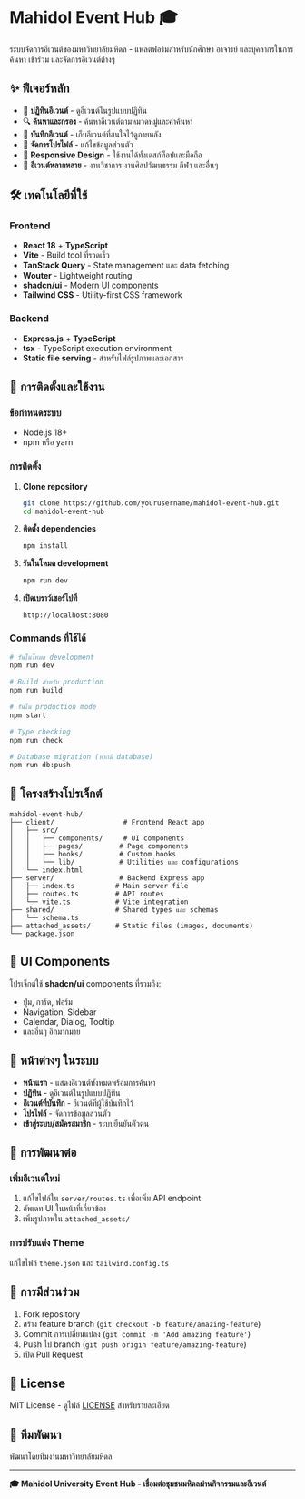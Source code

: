 # Mahidol Event Hub 🎓

ระบบจัดการอีเวนต์ของมหาวิทยาลัยมหิดล - แพลตฟอร์มสำหรับนักศึกษา อาจารย์ และบุคลากรในการค้นหา เข้าร่วม และจัดการอีเวนต์ต่างๆ

## ✨ ฟีเจอร์หลัก

- 📅 **ปฏิทินอีเวนต์** - ดูอีเวนต์ในรูปแบบปฏิทิน
- 🔍 **ค้นหาและกรอง** - ค้นหาอีเวนต์ตามหมวดหมู่และคำค้นหา
- 💾 **บันทึกอีเวนต์** - เก็บอีเวนต์ที่สนใจไว้ดูภายหลัง
- 👤 **จัดการโปรไฟล์** - แก้ไขข้อมูลส่วนตัว
- 📱 **Responsive Design** - ใช้งานได้ทั้งเดสก์ท็อปและมือถือ
- 🎯 **อีเวนต์หลากหลาย** - งานวิชาการ งานศิลปวัฒนธรรม กีฬา และอื่นๆ

## 🛠️ เทคโนโลยีที่ใช้

### Frontend
- **React 18** + **TypeScript**
- **Vite** - Build tool ที่รวดเร็ว
- **TanStack Query** - State management และ data fetching
- **Wouter** - Lightweight routing
- **shadcn/ui** - Modern UI components
- **Tailwind CSS** - Utility-first CSS framework

### Backend
- **Express.js** + **TypeScript**
- **tsx** - TypeScript execution environment
- **Static file serving** - สำหรับไฟล์รูปภาพและเอกสาร

## 🚀 การติดตั้งและใช้งาน

### ข้อกำหนดระบบ
- Node.js 18+ 
- npm หรือ yarn

### การติดตั้ง

1. **Clone repository**
   ```bash
   git clone https://github.com/yourusername/mahidol-event-hub.git
   cd mahidol-event-hub
   ```

2. **ติดตั้ง dependencies**
   ```bash
   npm install
   ```

3. **รันในโหมด development**
   ```bash
   npm run dev
   ```

4. **เปิดเบราว์เซอร์ไปที่**
   ```
   http://localhost:8080
   ```

### Commands ที่ใช้ได้

```bash
# รันในโหมด development
npm run dev

# Build สำหรับ production
npm run build

# รันใน production mode
npm start

# Type checking
npm run check

# Database migration (หากมี database)
npm run db:push
```

## 📁 โครงสร้างโปรเจ็กต์

```
mahidol-event-hub/
├── client/                 # Frontend React app
│   ├── src/
│   │   ├── components/     # UI components
│   │   ├── pages/         # Page components
│   │   ├── hooks/         # Custom hooks
│   │   └── lib/           # Utilities และ configurations
│   └── index.html
├── server/                # Backend Express app
│   ├── index.ts          # Main server file
│   ├── routes.ts         # API routes
│   └── vite.ts           # Vite integration
├── shared/               # Shared types และ schemas
│   └── schema.ts
├── attached_assets/      # Static files (images, documents)
└── package.json
```

## 🎨 UI Components

โปรเจ็กต์ใช้ **shadcn/ui** components ที่รวมถึง:
- ปุ่ม, การ์ด, ฟอร์ม
- Navigation, Sidebar
- Calendar, Dialog, Tooltip
- และอื่นๆ อีกมากมาย

## 📱 หน้าต่างๆ ในระบบ

- **หน้าแรก** - แสดงอีเวนต์ทั้งหมดพร้อมการค้นหา
- **ปฏิทิน** - ดูอีเวนต์ในรูปแบบปฏิทิน
- **อีเวนต์ที่บันทึก** - อีเวนต์ที่ผู้ใช้บันทึกไว้
- **โปรไฟล์** - จัดการข้อมูลส่วนตัว
- **เข้าสู่ระบบ/สมัครสมาชิก** - ระบบยืนยันตัวตน

## 🔧 การพัฒนาต่อ

### เพิ่มอีเวนต์ใหม่
1. แก้ไขไฟล์ใน `server/routes.ts` เพื่อเพิ่ม API endpoint
2. อัพเดท UI ในหน้าที่เกี่ยวข้อง
3. เพิ่มรูปภาพใน `attached_assets/`

### การปรับแต่ง Theme
แก้ไขไฟล์ `theme.json` และ `tailwind.config.ts`

## 🤝 การมีส่วนร่วม

1. Fork repository
2. สร้าง feature branch (`git checkout -b feature/amazing-feature`)
3. Commit การเปลี่ยนแปลง (`git commit -m 'Add amazing feature'`)
4. Push ไป branch (`git push origin feature/amazing-feature`)
5. เปิด Pull Request

## 📄 License

MIT License - ดูไฟล์ [LICENSE](LICENSE) สำหรับรายละเอียด

## 👥 ทีมพัฒนา

พัฒนาโดยทีมงานมหาวิทยาลัยมหิดล

---

**🎓 Mahidol University Event Hub - เชื่อมต่อชุมชนมหิดลผ่านกิจกรรมและอีเวนต์**
